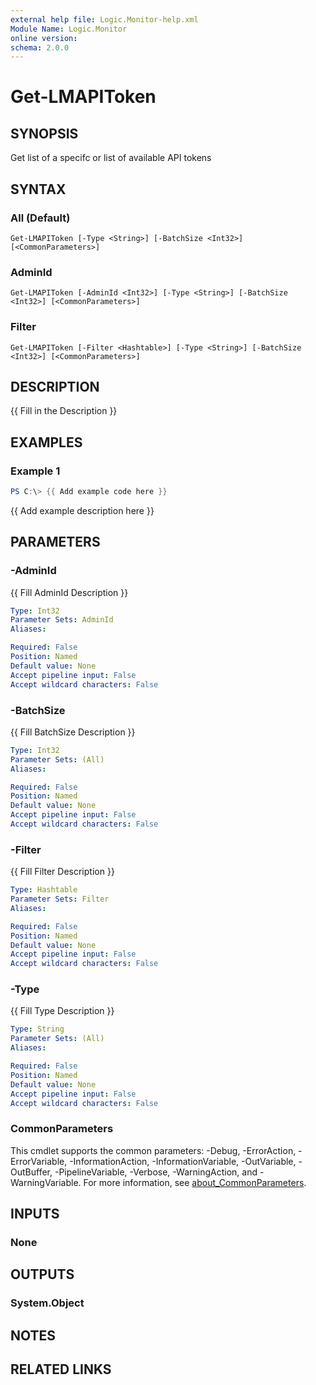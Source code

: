 ```yaml
---
external help file: Logic.Monitor-help.xml
Module Name: Logic.Monitor
online version:
schema: 2.0.0
---
```


# Get-LMAPIToken

## SYNOPSIS
Get list of a specifc or list of available API tokens

## SYNTAX

### All (Default)
```
Get-LMAPIToken [-Type <String>] [-BatchSize <Int32>] [<CommonParameters>]
```

### AdminId
```
Get-LMAPIToken [-AdminId <Int32>] [-Type <String>] [-BatchSize <Int32>] [<CommonParameters>]
```

### Filter
```
Get-LMAPIToken [-Filter <Hashtable>] [-Type <String>] [-BatchSize <Int32>] [<CommonParameters>]
```

## DESCRIPTION
{{ Fill in the Description }}

## EXAMPLES

### Example 1
```powershell
PS C:\> {{ Add example code here }}
```

{{ Add example description here }}

## PARAMETERS

### -AdminId
{{ Fill AdminId Description }}

```yaml
Type: Int32
Parameter Sets: AdminId
Aliases:

Required: False
Position: Named
Default value: None
Accept pipeline input: False
Accept wildcard characters: False
```

### -BatchSize
{{ Fill BatchSize Description }}

```yaml
Type: Int32
Parameter Sets: (All)
Aliases:

Required: False
Position: Named
Default value: None
Accept pipeline input: False
Accept wildcard characters: False
```

### -Filter
{{ Fill Filter Description }}

```yaml
Type: Hashtable
Parameter Sets: Filter
Aliases:

Required: False
Position: Named
Default value: None
Accept pipeline input: False
Accept wildcard characters: False
```

### -Type
{{ Fill Type Description }}

```yaml
Type: String
Parameter Sets: (All)
Aliases:

Required: False
Position: Named
Default value: None
Accept pipeline input: False
Accept wildcard characters: False
```

### CommonParameters
This cmdlet supports the common parameters: -Debug, -ErrorAction, -ErrorVariable, -InformationAction, -InformationVariable, -OutVariable, -OutBuffer, -PipelineVariable, -Verbose, -WarningAction, and -WarningVariable. For more information, see [about_CommonParameters](http://go.microsoft.com/fwlink/?LinkID=113216).

## INPUTS

### None
## OUTPUTS

### System.Object
## NOTES

## RELATED LINKS
